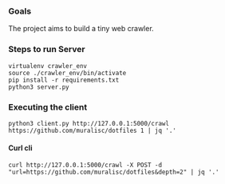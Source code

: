 ### Goals

The project aims to build a tiny web crawler.

### Steps to run Server

```
virtualenv crawler_env
source ./crawler_env/bin/activate
pip install -r requirements.txt
python3 server.py
```



### Executing the client
```
python3 client.py http://127.0.0.1:5000/crawl https://github.com/muralisc/dotfiles 1 | jq '.'
```

#### Curl cli

```
curl http://127.0.0.1:5000/crawl -X POST -d "url=https://github.com/muralisc/dotfiles&depth=2" | jq '.'
```
